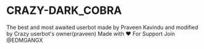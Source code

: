 # CRAZY-DARK_COBRA
The best and most awaited userbot made by Praveen Kavindu and modified by Crazy userbot's owner(praveen) Made with ❤ For Support Join @EDMGANGX
